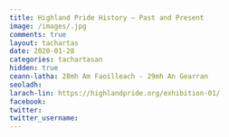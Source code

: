 ```yaml
---
title: Highland Pride History – Past and Present
image: /images/.jpg
comments: true
layout: tachartas
date: 2020-01-28
categories: tachartasan
hidden: true
ceann-latha: 28mh Am Faoilleach - 29mh An Gearran
seoladh:
larach-lin: https://highlandpride.org/exhibition-01/
facebook:
twitter:
twitter_username:
---
```


<!--more-->
